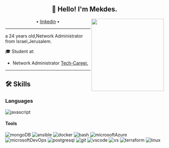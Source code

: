 <h2 align="center">👋 Hello! I'm Mekdes.</h2>
<p align="center">
 • <a href="https://www.linkedin.com/in/mekdes-gidlaw-2b0342226">linkedin</a> •
<img align='right' src="https://media.giphy.com/media/ieyl9zmCjO4b4t6qoY/giphy.gif" width="230">
</p>


-------

 a 24 years old,Network Administrator from Israel,Jerusalem.

🎓 Student at:

- Network Administrator <a href="[https://binyamintech.co.il](https://www.linkedin.com/school/techcareerisrael/)/">Tech-Career.</a>


-------

<h2>🛠️ Skills</h2>

### Languages

![javascript](https://img.shields.io/badge/JavaScript-323330?style=for-the-badge&logo=javascript&logoColor=F7DF1E)


#### Tools

![mongoDB](https://img.shields.io/badge/MongoDB-4EA94B?style=for-the-badge&logo=mongodb&logoColor=white)
![ansible](https://img.shields.io/badge/Ansible-000000?style=for-the-badge&logo=ansible&logoColor=white)
![docker](https://img.shields.io/badge/Docker-2CA5E0?style=for-the-badge&logo=docker&logoColor=white)
![bash](https://img.shields.io/badge/Shell_Script-121011?style=for-the-badge&logo=gnu-bash&logoColor=white)
![microsoftAzure](https://img.shields.io/badge/microsoft%20azure-0089D6?style=for-the-badge&logo=microsoft-azure&logoColor=white)
![microsoftDevOps](https://img.shields.io/badge/Azure_DevOps-0078D7?style=for-the-badge&logo=azure-devops&logoColor=white)
![postgresql](https://img.shields.io/badge/PostgreSQL-316192?style=for-the-badge&logo=postgresql&logoColor=white)
![git](https://img.shields.io/badge/GIT-E44C30?style=for-the-badge&logo=git&logoColor=white)
![vscode](https://img.shields.io/badge/VS_Code-0078D4?style=for-the-badge&logo=visual%20studio%20code&logoColor=white)
![vs](https://img.shields.io/badge/Visual_Studio-5C2D91?style=for-the-badge&logo=visual%20studio&logoColor=white)
![terraform](https://img.shields.io/badge/Terraform-7B42BC?style=for-the-badge&logo=Terraform&logoColor=white)
![linux](https://img.shields.io/badge/LINUX-FCC624?style=for-the-badge&logo=Linux&logoColor=white)

